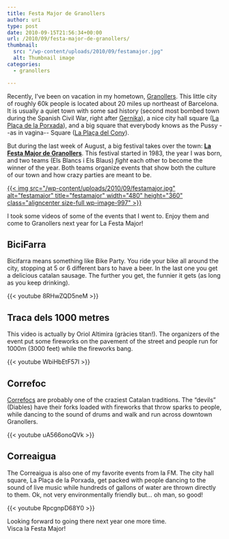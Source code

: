 ```yaml
---
title: Festa Major de Granollers
author: uri
type: post
date: 2010-09-15T21:56:34+00:00
url: /2010/09/festa-major-de-granollers/
thumbnail:
  src: "/wp-content/uploads/2010/09/festamajor.jpg"
  alt: Thumbnail image
categories:
  - granollers

---
```

Recently, I've been on vacation in my hometown, [Granollers][1]. This little city of roughly 60k people is located about 20 miles up northeast of Barcelona. It is usually a quiet town with some sad history (second most bombed town during the Spanish Civil War, right after [Gernika][2]), a nice city hall square ([La Plaça de la Porxada][3]), and a big square that everybody knows as the Pussy --as in vagina-- Square ([La Plaça del Cony][4]).

But during the last week of August, a big festival takes over the town: **[La Festa Major de Granollers][5]**. This festival started in 1983, the year I was born, and two teams (Els Blancs i Els Blaus) _fight_ each other to become the winner of the year. Both teams organize events that show both the culture of our town and how crazy parties are meant to be.

[{{< img src="/wp-content/uploads/2010/09/festamajor.jpg" alt="festamajor" title="festamajor" width="480" height="360" class="aligncenter size-full wp-image-997" >}}][6]

I took some videos of some of the events that I went to. Enjoy them and come to Granollers next year for La Festa Major!

## BiciFarra

Bicifarra means something like Bike Party. You ride your bike all around the city, stopping at 5 or 6 different bars to have a beer. In the last one you get a delicious catalan sausage. The further you get, the funnier it gets (as long as you keep drinking).

{{< youtube 8RHwZQD5neM >}}

## Traca dels 1000 metres

This video is actually by Oriol Altimira (gràcies titan!). The organizers of the event put some fireworks on the pavement of the street and people run for 1000m (3000 feet) while the fireworks bang.

{{< youtube WbiHbEtF57I >}}

## Correfoc

[Correfocs][7] are probably one of the craziest Catalan traditions. The &#8220;devils&#8221; (Diables) have their forks loaded with fireworks that throw sparks to people, while dancing to the sound of drums and walk and run across downtown Granollers.

{{< youtube uA566onoQVk >}}

## Correaigua

The Correaigua is also one of my favorite events from la FM. The city hall square, La Plaça de la Porxada, get packed with people dancing to the sound of live music while hundreds of gallons of water are thrown directly to them. Ok, not very environmentally friendly but&#8230; oh man, so good! 

{{< youtube RpcgnpD68Y0 >}}

Looking forward to going there next year one more time.  
Visca la Festa Major!

 [1]: https://en.wikipedia.org/wiki/Granollers
 [2]: https://en.wikipedia.org/wiki/Gernika
 [3]: https://www.google.com/imgres?imgurl=https://eltemadeltema.files.wordpress.com/2010/03/la-porxada.jpg&imgrefurl=https://eltemadeltema.wordpress.com/2010/03/02/granollers-caciquisme-i-fractura-democratica-de-joan-garriga-i-andreu/&usg=__A8K25p0j-xeEVjdfDKo5bKDxMz0=&h=469&w=700&sz=143&hl=en&start=0&zoom=1&tbnid=jrXB9wZ6yzuDAM:&tbnh=129&tbnw=193&prev=/images%3Fq%3DPla%25C3%25A7a%2Bde%2Bla%2Bporxada%26um%3D1%26hl%3Den%26client%3Dfirefox-a%26sa%3DN%26rls%3Dorg.mozilla:en-US:official%26biw%3D1262%26bih%3D880%26tbs%3Disch:1&um=1&itbs=1&iact=rc&dur=401&ei=GDqRTIGIMsb_lgfStsnjAQ&oei=GDqRTIGIMsb_lgfStsnjAQ&esq=1&page=1&ndsp=31&ved=1t:429,r:27,s:0&tx=183&ty=87
 [4]: https://www.flickr.com/photos/cinglesdeberti/3074486498/
 [5]: https://www.blancsiblaus.cat/
 [6]: /wp-content/uploads/2010/09/festamajor.jpg
 [7]: https://en.wikipedia.org/wiki/Correfoc
